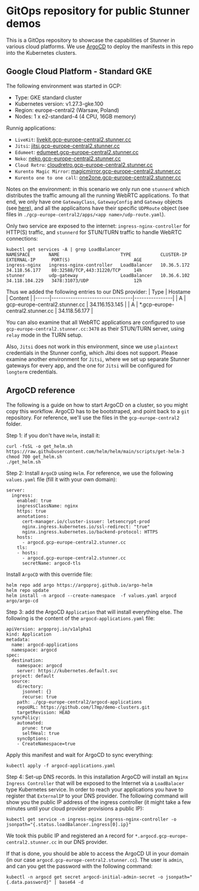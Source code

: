 # GitOps repository for public Stunner demos

This is a GitOps repository to showcase the capabilities of Stunner in various cloud platforms.
We use [ArgoCD](https://argo-cd.readthedocs.io/en/stable/) to deploy the manifests in this repo into the Kubernetes clusters.

## Google Cloud Platform - Standard GKE

The following environment was started in GCP:
 - Type: GKE standard cluster
 - Kubernetes version: v1.27.3-gke.100
 - Region: europe-central2 (Warsaw, Poland)
 - Nodes: 1 x e2-standard-4 (4 CPU, 16GB memory)

 Runnig applications:
  - `LiveKit`: [livekit.gcp-europe-central2.stunner.cc](https://livekit.gcp-europe-central2.stunner.cc)
  - `Jitsi`: [jitsi.gcp-europe-central2.stunner.cc](https://jitsi.gcp-europe-central2.stunner.cc)
  - `Edumeet`: [edumeet.gcp-europe-central2.stunner.cc](https://edumeet.gcp-europe-central2.stunner.cc)
  - `Neko`: [neko.gcp-europe-central2.stunner.cc](https://neko.gcp-europe-central2.stunner.cc)
  - `Cloud Retro`: [cloudretro.gcp-europe-central2.stunner.cc](https://cloudretro.gcp-europe-central2.stunner.cc)
  - `Kurento Magic Mirror`: [magicmirror.gcp-europe-central2.stunner.cc](https://magicmirror.gcp-europe-central2.stunner.cc)
  - `Kurento one to one call`: [one2one.gcp-europe-central2.stunner.cc](https://one2one.gcp-europe-central2.stunner.cc)

Notes on the environment: in this scenario we only run one `stunnerd` which distributes the traffic amoung all the running WebRTC applications. To that end, we only have one `GatewayClass`, `GatewayConfig` and `Gateway` objects (see [here](gcp-europe-central2/argocd-applications/stunner-common.yaml)), and all the applicaitons have their specific `UDPRoute` object (see files in `./gcp-europe-central2/apps/<app name>/udp-route.yaml`).

Only two service are exposed to the internet: `ingress-nginx-controller` for HTTP(S) traffic, and `stunnerd` for STUN/TURN traffic to handle WebRTC connections:
```
kubectl get services -A | grep LoadBalancer
NAMESPACE       NAME                       TYPE           CLUSTER-IP     EXTERNAL-IP      PORT(S)                        AGE           
ingress-nginx   ingress-nginx-controller   LoadBalancer   10.36.5.172    34.118.56.177    80:32588/TCP,443:31220/TCP     14h
stunner         udp-gateway                LoadBalancer   10.36.6.102    34.118.104.229   3478:31073/UDP                 12h
```

Thus we added the following entries to our DNS provider:
| Type | Hostame                          | Content        |
|------|----------------------------------|----------------|
| A    | gcp-europe-central2.stunner.cc   | 34.116.153.145 |
| A    | *.gcp-europe-central2.stunner.cc | 34.118.56.177  |

You can also examine that all WebRTC applications are configured to use `gcp-europe-central2.stunner.cc:3478` as their STUN/TURN server, using `relay` mode in the TURN setup.

Also, `Jitsi` does not work in this environment, since we use `plaintext` credentials in the Stunner config, which Jitsi does not support. Please examine another environment for `Jitsi`, where we set up separate Stunner gateways for every app, and the one for `Jitsi` will be configured for `longterm` credentials.

## ArgoCD reference

The following is a guide on how to start ArgoCD on a cluster, so you might copy this workflow.
ArgoCD has to be bootstraped, and point back to a `git` repository.
For reference, we'll use the files in the `gcp-europe-central2` folder.

Step 1: if you don't have `Helm`, install it:
```
curl -fsSL -o get_helm.sh https://raw.githubusercontent.com/helm/helm/main/scripts/get-helm-3
chmod 700 get_helm.sh
./get_helm.sh
```

Step 2: Install `ArgoCD` using `Helm`.
For reference, we use the following `values.yaml` file (fill it with your own domain):
```
server:
  ingress:
    enabled: true
    ingressClassName: nginx
    https: true
    annotations: 
      cert-manager.io/cluster-issuer: letsencrypt-prod
      nginx.ingress.kubernetes.io/ssl-redirect: "true"
      nginx.ingress.kubernetes.io/backend-protocol: HTTPS
    hosts: 
      - argocd.gcp-europe-central2.stunner.cc
    tls: 
    - hosts:
      - argocd.gcp-europe-central2.stunner.cc
      secretName: argocd-tls
```

Install `ArgoCD` with this override file:
```
helm repo add argo https://argoproj.github.io/argo-helm
helm repo update
helm install -n argocd --create-namespace  -f values.yaml argocd argo/argo-cd
```

Step 3: add the ArgoCD `Application` that will install everything else.
The following is the content of the `argocd-applications.yaml` file:
```
apiVersion: argoproj.io/v1alpha1
kind: Application
metadata:
  name: argocd-applications
  namespace: argocd
spec:
  destination:
    namespace: argocd
    server: https://kubernetes.default.svc
  project: default
  source:
    directory:
      jsonnet: {}
      recurse: true
    path: ./gcp-europe-central2/argocd-applications
    repoURL: https://github.com/l7mp/demo-clusters.git
    targetRevision: HEAD
  syncPolicy:
    automated:
      prune: true
      selfHeal: true
    syncOptions:
    - CreateNamespace=true
```

Apply this manifest and wait for ArgoCD to sync everything:
```
kubectl apply -f argocd-applications.yaml
```

Step 4: Set-up DNS records.
In this installation ArgoCD will install an `Nginx Ingress Controller` that will be exposed to the Internet via a `LoadBalacer` type Kubernetes service. In order to reach your applications you have to register that `ExternalIP` to your DNS provider. The following command will show you the public IP address of the ingress controller (it might take a few minutes until your cloud provider provisions a public IP):
```
kubectl get service -n ingress-nginx ingress-nginx-controller -o jsonpath="{.status.loadBalancer.ingress[0].ip}"
```

We took this public IP and registered an `A` record for `*.argocd.gcp-europe-central2.stunner.cc` in our DNS provider.

If that is done, you should be able to access the ArgoCD UI in your domain (in our case `argocd.gcp-europe-central2.stunner.cc`). The user is `admin`, and can you get the password with the following command:
```
kubectl -n argocd get secret argocd-initial-admin-secret -o jsonpath="{.data.password}" | base64 -d
``` 